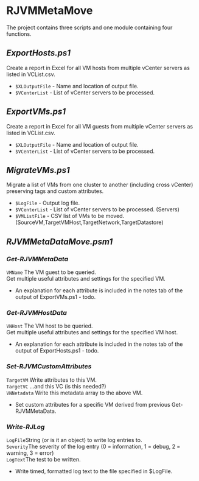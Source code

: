# RJVMMetaMove

The project contains three scripts and one module containing four functions.

## *ExportHosts.ps1*
Create a report in Excel for all VM hosts from multiple vCenter servers as listed in VCList.csv.

- `$XLOutputFile` - Name and location of output file.
- `$VCenterList` - List of vCenter servers to be processed.

## *ExportVMs.ps1*
Create a report in Excel for all VM guests from multiple vCenter servers as listed in VCList.csv.

- `$XLOutputFile` - Name and location of output file.
- `$VCenterList` - List of vCenter servers to be processed.

## *MigrateVMs.ps1*
Migrate a list of VMs from one cluster to another (including cross vCenter) preserving tags and custom attributes.

- `$LogFile` - Output log file.
- `$VCenterList` - List of vCenter servers to be processed. (Servers)
- `$VMListFile` - CSV list of VMs to be moved. (SourceVM,TargetVMHost,TargetNetwork,TargetDatastore)

## *RJVMMetaDataMove.psm1*
### *Get-RJVMMetaData*
`VMName` The VM guest to be queried.<br>
Get multiple useful attributes and settings for the specified VM.
- An explanation for each attribute is included in the notes tab of the output of ExportVMs.ps1 - todo.

### *Get-RJVMHostData*
`VNHost` The VM host to be queried.<br>
Get multiple useful attributes and settings for the specified VM host.
- An explanation for each attribute is included in the notes tab of the output of ExportHosts.ps1 - todo.

### *Set-RJVMCustomAttributes*
`TargetVM` Write attributes to this VM.<br>
`TargetVC` ...and this VC (is this needed?)<br>
`VNNetadata` Write this metadata array to the above VM.<br>
- Set custom attributes for a specific VM derived from previous Get-RJVMMetaData.

### *Write-RJLog*
`LogFile`String (or is it an object) to write log entries to.<br>
`Severity`The severity of the log entry (0 = information, 1 = debug, 2 = warning, 3 = error)<br>
`LogText`The test to be written.<br>
- Write timed, formatted log text to the file specified in $LogFile.
